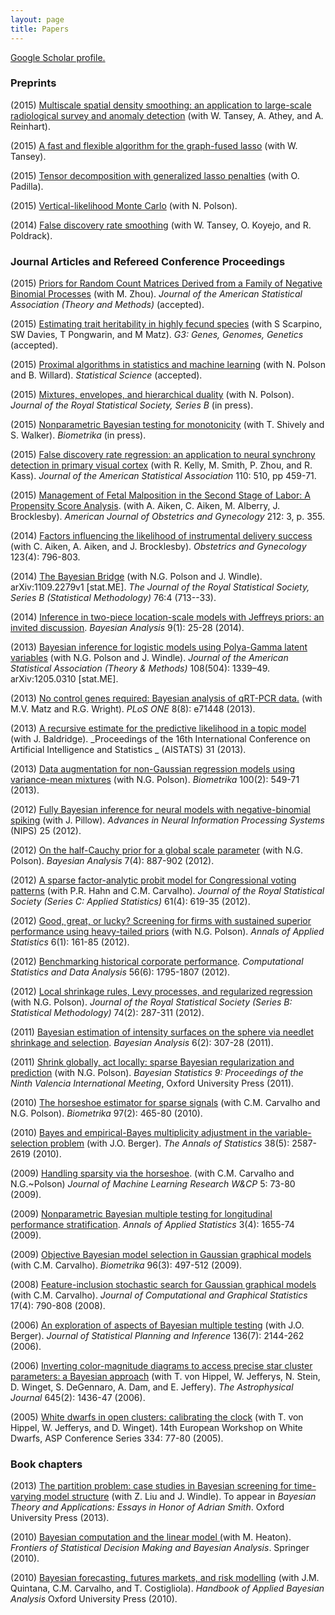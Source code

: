 ```yaml
---
layout: page
title: Papers
---
```


[ Google Scholar profile.][1]


### Preprints

(2015) [Multiscale spatial density smoothing: an application to large-scale radiological survey and anomaly detection](http://arxiv.org/abs/1507.07271) (with W. Tansey, A. Athey, and A. Reinhart).   

(2015) [A fast and flexible algorithm for the graph-fused lasso](http://arxiv.org/abs/1505.06475) (with W. Tansey).   

(2015) [Tensor decomposition with generalized lasso penalties](http://arxiv.org/abs/1502.06930) (with O. Padilla).  

(2015) [Vertical-likelihood Monte Carlo](http://arxiv.org/abs/1409.3601) (with N. Polson).  

(2014) [False discovery rate smoothing](http://arxiv.org/abs/1411.6144) (with W. Tansey, O. Koyejo, and R. Poldrack).   

 

### Journal Articles and Refereed Conference Proceedings

(2015) [Priors for Random Count Matrices Derived from a Family of Negative Binomial Processes](http://arxiv.org/abs/1404.3331) (with M. Zhou).  _Journal of the American Statistical Association (Theory and Methods)_ (accepted).

(2015) [Estimating trait heritability in highly fecund species](http://biorxiv.org/content/early/2015/04/17/018044) (with S Scarpino, SW Davies, T Pongwarin, and M Matz). _G3: Genes, Genomes, Genetics_ (accepted).

(2015) [Proximal algorithms in statistics and machine learning](http://arxiv.org/abs/1502.03175) (with N. Polson and B. Willard).   _Statistical Science_ (accepted).

(2015) [Mixtures, envelopes, and hierarchical duality](http://arxiv.org/abs/1406.0177) (with N. Polson).  _Journal of the Royal Statistical Society, Series B_ (in press).

(2015) [Nonparametric Bayesian testing for monotonicity](http://arxiv.org/abs/1304.3378) (with T. Shively and S. Walker). _Biometrika_ (in press). 

(2015) [False discovery rate regression: an application to neural synchrony detection in primary visual cortex](http://arxiv.org/abs/1307.3495) (with R. Kelly, M. Smith, P. Zhou, and R. Kass).  _Journal of the American Statistical Association_ 110: 510, pp 459-71.

(2015) [Management of Fetal Malposition in the Second Stage of Labor: A Propensity Score Analysis](http://www.ncbi.nlm.nih.gov/pubmed/25446659). (with A. Aiken, C. Aiken, M. Alberry, J. Brocklesby).  _American Journal of Obstetrics and Gynecology_ 212: 3, p. 355.  

(2014) [Factors influencing the likelihood of instrumental delivery success](http://www.ncbi.nlm.nih.gov/pubmed/24785607) (with C. Aiken, A. Aiken, and J. Brocklesby).  _Obstetrics and Gynecology_ 123(4): 796-803.  

(2014) [ The Bayesian Bridge][6] (with N.G. Polson and J. Windle). arXiv:1109.2279v1 [stat.ME]. _The Journal of the Royal Statistical Society, Series B (Statistical Methodology)_ 76:4 (713--33).  

(2014) [Inference in two-piece location-scale models with Jeffreys priors: an invited discussion](http://projecteuclid.org/euclid.ba/1393251766).  _Bayesian Analysis_ 9(1): 25-28 (2014).  

(2013) [ Bayesian inference for logistic models using Polya-Gamma latent variables][4] (with N.G. Polson and J. Windle). _Journal of the American Statistical Association (Theory &amp; Methods)_ 108(504): 1339–49. arXiv:1205.0310 [stat.ME].  

(2013) [ No control genes required: Bayesian analysis of qRT-PCR data.][5] (with M.V. Matz and R.G. Wright). _PLoS ONE_ 8(8): e71448 (2013).    

(2013) [ A recursive estimate for the predictive likelihood in a topic model][7] (with J. Baldridge). _Proceedings of the 16th International Conference on Artificial Intelligence and Statistics _ (AISTATS) 31 (2013).   

(2013) [ Data augmentation for non-Gaussian regression models using variance-mean mixtures][8] (with N.G. Polson). _Biometrika_ 100(2): 549-71 (2013).   

(2012) [ Fully Bayesian inference for neural models with negative-binomial spiking][9] (with J. Pillow). _Advances in Neural Information Processing Systems_ (NIPS) 25 (2012).   

(2012) [ On the half-Cauchy prior for a global scale parameter][10] (with N.G. Polson). _Bayesian Analysis_ 7(4): 887-902 (2012).   

(2012) [ A sparse factor-analytic probit model for Congressional voting patterns][11] (with P.R. Hahn and C.M. Carvalho). _Journal of the Royal Statistical Society (Series C: Applied Statistics)_ 61(4): 619-35 (2012).   

(2012) [ Good, great, or lucky? Screening for firms with sustained superior performance using heavy-tailed priors][12] (with N.G. Polson). _Annals of Applied Statistics_ 6(1): 161-85 (2012).   

(2012) [ Benchmarking historical corporate performance][13]. _Computational Statistics and Data Analysis_ 56(6): 1795-1807 (2012).  

(2012) [ Local shrinkage rules, Levy processes, and regularized regression][14] (with N.G. Polson). _Journal of the Royal Statistical Society (Series B: Statistical Methodology)_ 74(2): 287-311 (2012).

(2011) [ Bayesian estimation of intensity surfaces on the sphere via needlet shrinkage and selection][15]. _Bayesian Analysis_ 6(2): 307-28 (2011).  

(2011) [ Shrink globally, act locally: sparse Bayesian regularization and prediction][16] (with N.G. Polson). _Bayesian Statistics 9: Proceedings of the Ninth Valencia International Meeting_, Oxford University Press (2011).

(2010) [ The horseshoe estimator for sparse signals][17] (with C.M. Carvalho and N.G. Polson). _Biometrika_ 97(2): 465-80 (2010).  

(2010) [ Bayes and empirical-Bayes multiplicity adjustment in the variable-selection problem][18] (with J.O. Berger). _The Annals of Statistics_ 38(5): 2587-2619 (2010).

(2009) [ Handling sparsity via the horseshoe][19]. (with C.M. Carvalho and N.G.~Polson) _Journal of Machine Learning Research W&amp;CP_ 5: 73-80 (2009).  

(2009) [ Nonparametric Bayesian multiple testing for longitudinal performance stratification][20]. _Annals of Applied Statistics_ 3(4): 1655-74 (2009).  

(2009) [ Objective Bayesian model selection in Gaussian graphical models][21] (with C.M. Carvalho). _Biometrika_ 96(3): 497-512 (2009).  

(2008) [ Feature-inclusion stochastic search for Gaussian graphical models][22] (with C.M. Carvalho). _Journal of Computational and Graphical Statistics_ 17(4): 790-808 (2008).  

(2006) [ An exploration of aspects of Bayesian multiple testing][23] (with J.O. Berger). _Journal of Statistical Planning and Inference_ 136(7): 2144-262 (2006).  

(2006) [ Inverting color-magnitude diagrams to access precise star cluster parameters: a Bayesian approach][24] (with T. von Hippel, W. Jefferys, N. Stein, D. Winget, S. DeGennaro, A. Dam, and E. Jeffery). _The Astrophysical Journal_ 645(2): 1436-47 (2006).  

(2005) [ White dwarfs in open clusters: calibrating the clock][25] (with T. von Hippel, W. Jefferys, and D. Winget). 14th European Workshop on White Dwarfs, ASP Conference Series 334: 77-80 (2005).  


### Book chapters


(2013) [ The partition problem: case studies in Bayesian screening for time-varying model structure][26] (with Z. Liu and J. Windle). To appear in _Bayesian Theory and Applications: Essays in Honor of Adrian Smith_. Oxford University Press (2013).  

(2010) [ Bayesian computation and the linear model ][27] (with M. Heaton). _Frontiers of Statistical Decision Making and Bayesian Analysis_. Springer (2010).  

(2010) [ Bayesian forecasting, futures markets, and risk modelling][28] (with J.M. Quintana, C.M. Carvalho, and T. Costigliola). _Handbook of Applied Bayesian Analysis_ Oxford University Press (2010).  


   [1]: http://scholar.google.com/citations?user=Ww_1EOMAAAAJ
   [3]: http://arxiv.org/abs/1304.3378
   [4]: http://arxiv.org/abs/1205.0310
   [5]: http://www.plosone.org/article/info%3Adoi%2F10.1371%2Fjournal.pone.0071448
   [6]: http://arxiv.org/abs/1109.2279
   [7]: http://jmlr.csail.mit.edu/proceedings/papers/v31/scott13a.pdf
   [8]: http://arxiv.org/abs/1103.5407
   [9]: http://books.nips.cc/papers/files/nips25/NIPS2012_0942.pdf
   [10]: http://projecteuclid.org/euclid.ba/1354024466
   [11]: http://onlinelibrary.wiley.com/doi/10.1111/j.1467-9876.2012.01044.x/full
   [12]: http://arxiv.org/abs/1010.5223
   [13]: http://arxiv.org/abs/0911.1768v2
   [14]: http://arxiv.org/abs/1010.3390v2
   [15]: http://projecteuclid.org/euclid.ba/1339612048
   [16]: http://www2.mccombs.utexas.edu/faculty/james.scott/home/Research_files/Polson-Scott-Valencia9-Version2.pdf
   [17]: http://biomet.oxfordjournals.org/content/97/2/465.short
   [18]: http://arxiv.org/abs/1011.2333
   [19]: http://jmlr.csail.mit.edu/proceedings/papers/v5/carvalho09a.html
   [20]: http://arxiv.org/abs/1009.5869
   [21]: http://biomet.oxfordjournals.org/content/96/3/497.short
   [22]: http://ftp.stat.duke.edu/WorkingPapers/07-20.pdf
   [23]: http://www.isds.duke.edu/~berger/papers/multcomp.pdf
   [24]: http://arxiv.org/abs/astro-ph/0603493
   [25]: http://arxiv.org/pdf/astro-ph/0411009.pdf
   [26]: http://arxiv.org/abs/1111.0617
   [27]: ftp://stat.duke.edu/pub/WorkingPapers/09-15.pdf
   [28]: http://www2.mccombs.utexas.edu/faculty/Carlos.Carvalho/QuintanaHABAchapter.pdf
  
